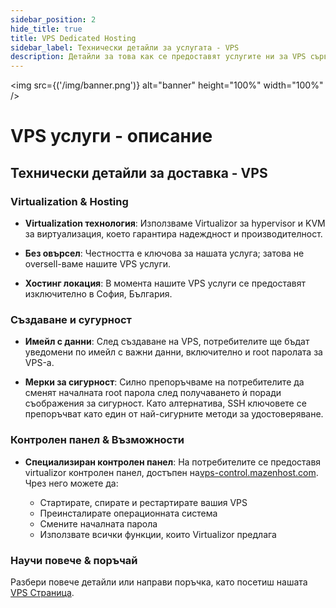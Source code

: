 ```yaml
---
sidebar_position: 2
hide_title: true
title: VPS Dedicated Hosting
sidebar_label: Технически детайли за услугата - VPS
description: Детайли за това как се предоставят услугите ни за VPS сървъри
---
```


<img src={('/img/banner.png')} alt="banner" height="100%" width="100%" />

<div class="text--center">
<h1>VPS услуги - описание</h1>
</div>

## Технически детайли за доставка - VPS

### Virtualization & Hosting
- **Virtualization технология**: Използваме Virtualizor за hypervisor и KVM за виртуализация, което гарантира надеждност и производителност.

- **Без овърсел**: Честността е ключова за нашата услуга; затова не oversell-ваме нашите VPS услуги.

- **Хостинг локация**: В момента нашите VPS услуги се предоставят изключително в София, България.

### Създаване и сугурност
- **Имейл с данни**: След създаване на VPS, потребителите ще бъдат уведомени по имейл с важни данни, включително и root паролата за VPS-а.

- **Мерки за сигурност**: Силно препоръчваме на потребителите да сменят началната root парола след получаването ѝ поради съображения за сигурност. Като алтернатива, SSH ключовете се препоръчват като един от най-сигурните методи за удостоверяване.

### Контролен панел & Възможности
- **Специализиран контролен панел**: На потребителите се предоставя virtualizor контролен панел, достъпен на[vps-control.mazenhost.com](https://vps-control.mazenhost.com/). Чрез него можете да:

  - Стартирате, спирате и рестартирате вашия VPS
  - Преинсталирате операционната система
  - Смените началната парола
  - Използвате всички функции, които Virtualizor предлага

### Научи повече & поръчай
Разбери повече детайли или направи поръчка, като посетиш нашата [VPS Страница](https://mazenhost.bg/vps).
